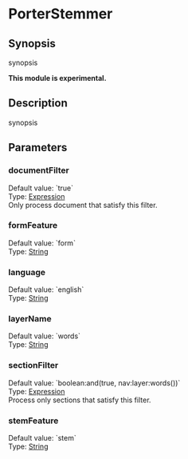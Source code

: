 <h1 class="module">PorterStemmer</h1>

## Synopsis

synopsis

**This module is experimental.**

## Description

synopsis

## Parameters

<a name="documentFilter">

### documentFilter

<div class="param-level param-level-default-value">Default value: `true`
</div>
<div class="param-type">Type: <a href="../converter/alvisnlp.corpus.expressions.Expression" class="converter">Expression</a>
</div>
Only process document that satisfy this filter.

<a name="formFeature">

### formFeature

<div class="param-level param-level-default-value">Default value: `form`
</div>
<div class="param-type">Type: <a href="../converter/java.lang.String" class="converter">String</a>
</div>


<a name="language">

### language

<div class="param-level param-level-default-value">Default value: `english`
</div>
<div class="param-type">Type: <a href="../converter/java.lang.String" class="converter">String</a>
</div>


<a name="layerName">

### layerName

<div class="param-level param-level-default-value">Default value: `words`
</div>
<div class="param-type">Type: <a href="../converter/java.lang.String" class="converter">String</a>
</div>


<a name="sectionFilter">

### sectionFilter

<div class="param-level param-level-default-value">Default value: `boolean:and(true, nav:layer:words())`
</div>
<div class="param-type">Type: <a href="../converter/alvisnlp.corpus.expressions.Expression" class="converter">Expression</a>
</div>
Process only sections that satisfy this filter.

<a name="stemFeature">

### stemFeature

<div class="param-level param-level-default-value">Default value: `stem`
</div>
<div class="param-type">Type: <a href="../converter/java.lang.String" class="converter">String</a>
</div>



